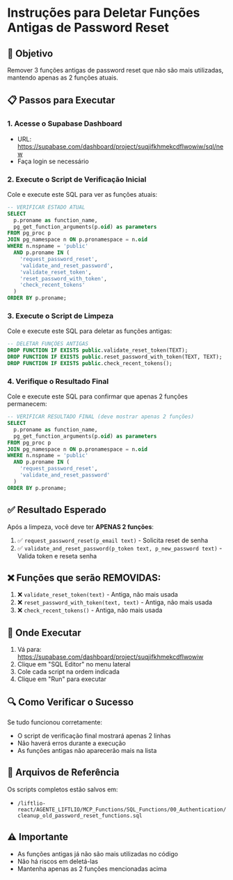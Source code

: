 # Instruções para Deletar Funções Antigas de Password Reset

## 🎯 Objetivo
Remover 3 funções antigas de password reset que não são mais utilizadas, mantendo apenas as 2 funções atuais.

## 📋 Passos para Executar

### 1. Acesse o Supabase Dashboard
- URL: https://supabase.com/dashboard/project/suqjifkhmekcdflwowiw/sql/new
- Faça login se necessário

### 2. Execute o Script de Verificação Inicial
Cole e execute este SQL para ver as funções atuais:

```sql
-- VERIFICAR ESTADO ATUAL
SELECT
  p.proname as function_name,
  pg_get_function_arguments(p.oid) as parameters
FROM pg_proc p
JOIN pg_namespace n ON p.pronamespace = n.oid
WHERE n.nspname = 'public'
  AND p.proname IN (
    'request_password_reset',
    'validate_and_reset_password',
    'validate_reset_token',
    'reset_password_with_token',
    'check_recent_tokens'
  )
ORDER BY p.proname;
```

### 3. Execute o Script de Limpeza
Cole e execute este SQL para deletar as funções antigas:

```sql
-- DELETAR FUNÇÕES ANTIGAS
DROP FUNCTION IF EXISTS public.validate_reset_token(TEXT);
DROP FUNCTION IF EXISTS public.reset_password_with_token(TEXT, TEXT);
DROP FUNCTION IF EXISTS public.check_recent_tokens();
```

### 4. Verifique o Resultado Final
Cole e execute este SQL para confirmar que apenas 2 funções permanecem:

```sql
-- VERIFICAR RESULTADO FINAL (deve mostrar apenas 2 funções)
SELECT
  p.proname as function_name,
  pg_get_function_arguments(p.oid) as parameters
FROM pg_proc p
JOIN pg_namespace n ON p.pronamespace = n.oid
WHERE n.nspname = 'public'
  AND p.proname IN (
    'request_password_reset',
    'validate_and_reset_password'
  )
ORDER BY p.proname;
```

## ✅ Resultado Esperado

Após a limpeza, você deve ter **APENAS 2 funções**:

1. ✅ `request_password_reset(p_email text)` - Solicita reset de senha
2. ✅ `validate_and_reset_password(p_token text, p_new_password text)` - Valida token e reseta senha

## ❌ Funções que serão REMOVIDAS:

1. ❌ `validate_reset_token(text)` - Antiga, não mais usada
2. ❌ `reset_password_with_token(text, text)` - Antiga, não mais usada
3. ❌ `check_recent_tokens()` - Antiga, não mais usada

## 📍 Onde Executar

1. Vá para: https://supabase.com/dashboard/project/suqjifkhmekcdflwowiw
2. Clique em "SQL Editor" no menu lateral
3. Cole cada script na ordem indicada
4. Clique em "Run" para executar

## 🔍 Como Verificar o Sucesso

Se tudo funcionou corretamente:
- O script de verificação final mostrará apenas 2 linhas
- Não haverá erros durante a execução
- As funções antigas não aparecerão mais na lista

## 📂 Arquivos de Referência

Os scripts completos estão salvos em:
- `/liftlio-react/AGENTE_LIFTLIO/MCP_Functions/SQL_Functions/00_Authentication/cleanup_old_password_reset_functions.sql`

## ⚠️ Importante

- As funções antigas já não são mais utilizadas no código
- Não há riscos em deletá-las
- Mantenha apenas as 2 funções mencionadas acima